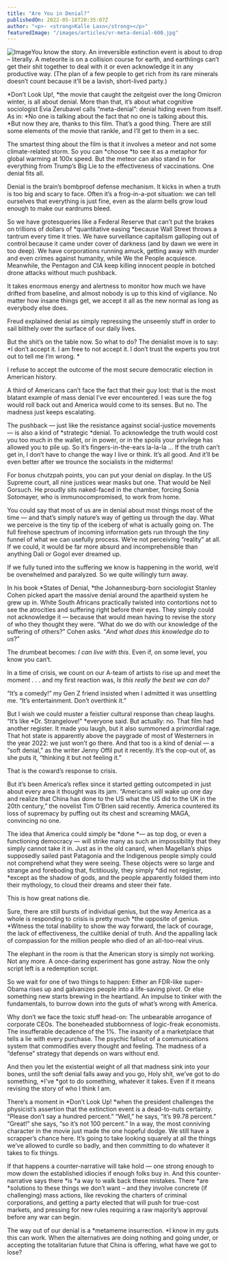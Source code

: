 ```yaml
---
title: "Are You in Denial?"
publishedOn: 2022-05-18T20:35:07Z
author: "<p>- <strong>Kalle Lasn</strong></p>"
featuredImage: "/images/articles/vr-meta-denial-600.jpg"
---
```


![Image](/images/articles/vr-meta-denial-600.jpg)You know the story. An irreversible extinction event is about to drop – literally. A meteorite is on a collision course for earth, and earthlings can’t get their shit together to deal with it or even acknowledge it in any productive way. (The plan of a few people to get rich from its rare minerals doesn’t count because it’ll be a lavish, short-lived party.)

*Don’t Look Up!, *the movie that caught the zeitgeist over the long Omicron winter, is all about denial. More than that, it’s about what cognitive sociologist Evia Zerubavel calls “meta-denial”: denial hiding even from itself. As in: *No one is talking about the fact that no one is talking about this. *But now they are, thanks to this film. That’s a good thing. There are still some elements of the movie that rankle, and I’ll get to them in a sec.

The smartest thing about the film is that it involves a meteor and not some climate-related storm. So you can *choose *to see it as a metaphor for global warming at 100x speed. But the meteor can also stand in for everything from Trump’s Big Lie to the effectiveness of vaccinations. One denial fits all.

Denial is the brain’s bombproof defense mechanism. It kicks in when a truth is too big and scary to face. Often it’s a frog-in-a-pot situation: we can tell ourselves that everything is just fine, even as the alarm bells grow loud enough to make our eardrums bleed.

So we have grotesqueries like a Federal Reserve that can’t put the brakes on trillions of dollars of *quantitative easing *because Wall Street throws a tantrum every time it tries. We have surveillance capitalism galloping out of control because it came under cover of darkness (and by dawn we were in too deep). We have corporations running amuck, getting away with murder and even crimes against humanity, while We the People acquiesce. Meanwhile, the Pentagon and CIA keep killing innocent people in botched drone attacks without much pushback. 

It takes enormous energy and alertness to monitor how much we have drifted from baseline, and almost nobody is up to this kind of vigilance. No matter how insane things get, we accept it all as the new normal as long as everybody else does. 

Freud explained denial as simply repressing the unseemly stuff in order to sail blithely over the surface of our daily lives. 

But the shit’s on the table now. So what to do? The denialist move is to say: *I don’t accept it. I am free to not accept it. I don’t trust the experts you trot out to tell me I’m wrong. *

I refuse to accept the outcome of the most secure democratic election in American history. 

A third of Americans can’t face the fact that their guy lost: that is the most blatant example of mass denial I’ve ever encountered. I was sure the fog would roll back out and America would come to its senses. But no. The madness just keeps escalating. 

The pushback — just like the resistance against social-justice movements — is also a kind of *strategic *denial. To acknowledge the truth would cost you too much in the wallet, or in power, or in the spoils your privilege has allowed you to pile up. So it’s fingers-in-the-ears la-la-la … If the truth can’t get in, I don’t have to change the way I live or think. It’s all good. And it’ll be even better after we trounce the socialists in the midterms! 

For bonus chutzpah points, you can put your denial on display. In the US Supreme court, all nine justices wear masks but one. That would be Neil Gorsuch. He proudly sits naked-faced in the chamber, forcing Sonia Sotomayer, who is immunocompromised, to work from home.

You could say that most of us are in denial about most things most of the time — and that’s simply nature’s way of getting us through the day. What we perceive is the tiny tip of the iceberg of what is actually going on. The full firehose spectrum of incoming information gets run through the tiny funnel of what we can usefully process. We’re not perceiving “reality” at all. If we could, it would be far more absurd and incomprehensible than anything Dali or Gogol ever dreamed up.

If we fully tuned into the suffering we know is happening in the world, we’d be overwhelmed and paralyzed. So we quite willingly turn away.

In his book *States of Denial, *the Johannesburg-born sociologist Stanley Cohen picked apart the massive denial around the apartheid system he grew up in. White South Africans practically twisted into contortions not to see the atrocities and suffering right before their eyes. They simply could not acknowledge it — because that would mean having to revise the story of who they thought they were. “What do we do with our knowledge of the suffering of others?” Cohen asks. “*And what does this knowledge do to us*?”

The drumbeat becomes: *I can live with this*. Even if, on some level, you know you can’t.

In a time of crisis, we count on our A-team of artists to rise up and meet the moment . . . and my first reaction was, *Is this really the best we can do?*

“It’s a comedy!” my Gen Z friend insisted when I admitted it was unsettling me. “It’s entertainment. Don’t overthink it.”

But I wish we could muster a feistier cultural response than cheap laughs. “It’s like *Dr. Strangelove!” *everyone said. But actually: no. That film had another register. It made you laugh, but it also summoned a primordial rage. That hot state is apparently above the paygrade of most of Westerners in the year 2022: we just won’t go there. And that too is a kind of denial — a “soft denial,” as the writer Jenny Offil put it recently. It’s the cop-out of, as she puts it, “thinking it but not feeling it.”

That is the coward’s response to crisis. 

But it’s been America’s reflex since it started getting outcompeted in just about every area it thought was its jam. “Americans will wake up one day and realize that China has done to the US what the US did to the UK in the 20th century,” the novelist Tim O’Brien said recently. America countered its loss of supremacy by puffing out its chest and screaming MAGA, convincing no one. 

The idea that America could simply be *done *— as top dog, or even a functioning democracy — will strike many as such an impossibility that they simply cannot take it in. Just as in the old canard, when Magellan’s ships supposedly sailed past Patagonia and the Indigenous people simply could not comprehend what they were seeing. These objects were so large and strange and foreboding that, fictitiously, they simply *did not register, *except as the shadow of gods, and the people apparently folded them into their mythology, to cloud their dreams and steer their fate. 

This is how great nations die. 

Sure, there are still bursts of individual genius, but the way America as a whole is responding to crisis is pretty much *the opposite of genius. *Witness the total inability to show the way forward, the lack of courage, the lack of effectiveness, the cultlike denial of truth. And the appalling lack of compassion for the million people who died of an all-too-real virus. 

The elephant in the room is that the American story is simply not working. Not any more. A once-daring experiment has gone astray. Now the only script left is a redemption script. 

So we wait for one of two things to happen: Either an FDR-like super-Obama rises up and galvanizes people into a life-saving pivot. Or else something new starts brewing in the heartland. An impulse to tinker with the fundamentals, to burrow down into the guts of what’s wrong with America. 

Why don’t we face the toxic stuff head-on: The unbearable arrogance of corporate CEOs. The boneheaded stubbornness of logic-freak economists. The insufferable decadence of the 1%. The insanity of a marketplace that tells a lie with every purchase. The psychic fallout of a communications system that commodifies every thought and feeling. The madness of a “defense” strategy that depends on wars without end.

And then you let the existential weight of all that madness sink into your bones, until the soft denial falls away and you go, Holy shit, we’ve got to do something, *I’ve *got to do something, whatever it takes. Even if it means revising the story of who I think I am.

There’s a moment in *Don’t Look Up! *when the president challenges the physicist’s assertion that the extinction event is a dead-to-nuts certainty. “Please don’t say a hundred percent.” “Well,” he says, “it’s 99.78 percent.” “Great!” she says, “so it’s not 100 percent.” In a way, the most conniving character in the movie just made the one hopeful dodge. We still have a scrapper’s chance here. It’s going to take looking squarely at all the things we’ve allowed to curdle so badly, and then committing to do whatever it takes to fix things.

If that happens a counter-narrative will take hold — one strong enough to mow down the established idiocies if enough folks buy in. And this counter-narrative says there *is *a way to walk back these mistakes. There *are *solutions to these things we don’t want – and they involve concrete (if challenging) mass actions, like revoking the charters of criminal corporations, and getting a party elected that will push for true-cost markets, and pressing for new rules requiring a raw majority’s approval before any war can begin.

The way out of our denial is a *metameme insurrection. *I know in my guts this can work. When the alternatives are doing nothing and going under, or accepting the totalitarian future that China is offering, what have we got to lose?
